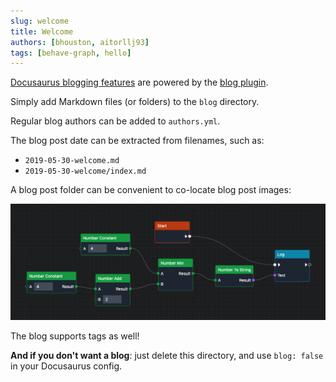 ```yaml
---
slug: welcome
title: Welcome
authors: [bhouston, aitorllj93]
tags: [behave-graph, hello]
---
```


[Docusaurus blogging features](https://docusaurus.io/docs/blog) are powered by the [blog plugin](https://docusaurus.io/docs/api/plugins/@docusaurus/plugin-content-blog).

Simply add Markdown files (or folders) to the `blog` directory.

Regular blog authors can be added to `authors.yml`.

The blog post date can be extracted from filenames, such as:

- `2019-05-30-welcome.md`
- `2019-05-30-welcome/index.md`

A blog post folder can be convenient to co-locate blog post images:

![Behave-Graph Flow](./behave-graph-flow.png)

The blog supports tags as well!

**And if you don't want a blog**: just delete this directory, and use `blog: false` in your Docusaurus config.
